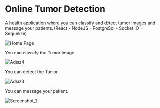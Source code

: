 # Online Tumor Detection
A health application where you can classify and detect tumor images and message your patients. (React - NodeJS - PostgreSql - Socket IO - Sequelize)

![Home Page](https://user-images.githubusercontent.com/31740998/123809279-2474f380-d8fa-11eb-9402-a76e3895a030.png)


You can classify the Tumor Image 

![Adsız4](https://user-images.githubusercontent.com/31740998/123810123-d6142480-d8fa-11eb-8ab4-bc4dc0483b01.png)


You can detect the Tumor

![Adsız3](https://user-images.githubusercontent.com/31740998/123810347-fe038800-d8fa-11eb-999b-01e4d746554c.png)


You can message your patient.

![Screenshot_1](https://user-images.githubusercontent.com/31740998/123811536-014b4380-d8fc-11eb-96f9-8cb87f8163b0.png)


